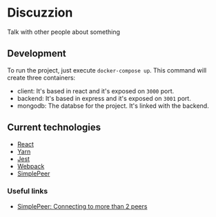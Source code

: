 # Discuzzion
Talk with other people about something

## Development

To run the project, just execute `docker-compose up`. This command will create three containers:

* client: It's based in react and it's exposed on `3000` port.
* backend: It's based in express and it's exposed on `3001` port.
* mongodb: The databse for the project. It's linked with the backend.

## Current technologies

* [React](https://facebook.github.io/react/)
* [Yarn](https://yarnpkg.com/lang/en/)
* [Jest](https://facebook.github.io/jest/)
* [Webpack](https://webpack.js.org/)
* [SimplePeer](https://github.com/feross/simple-peer)

### Useful links

* [SimplePeer: Connecting to more than 2 peers](https://github.com/feross/simple-peer#connecting-more-than-2-peers)